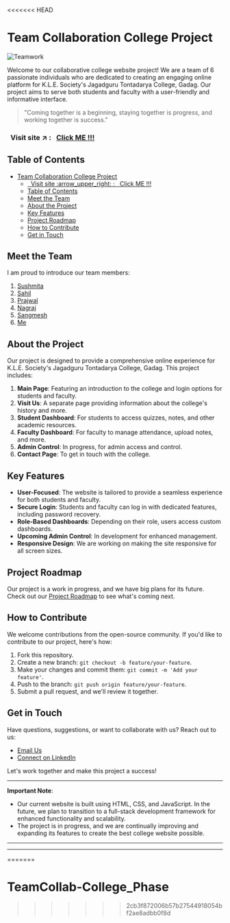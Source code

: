 <<<<<<< HEAD

# Team Collaboration College Project

![Teamwork](https://img.shields.io/badge/Teamwork-%E2%9D%A4-brightgreen.svg)

Welcome to our collaborative college website project! We are a team of 6 passionate individuals who are dedicated to creating an engaging online platform for K.L.E. Society's Jagadguru Tontadarya College, Gadag. Our project aims to serve both students and faculty with a user-friendly and informative interface.

> "Coming together is a beginning, staying together is progress, and working together is success."

### &nbsp; Visit site :arrow_upper_right: : &nbsp; [Click ME !!!](https://kallangouda.github.io/TeamCollab-College_Phase/)

<!-- > "Our goal is to build a successful website for our college where we learn and gain education." - [Your Name] -->


## Table of Contents

- [Team Collaboration College Project](#team-collaboration-college-project)
    - [  Visit site :arrow\_upper\_right: :   Click ME !!!](#-visit-site-arrow_upper_right---click-me-)
  - [Table of Contents](#table-of-contents)
  - [Meet the Team](#meet-the-team)
  - [About the Project](#about-the-project)
  - [Key Features](#key-features)
  - [Project Roadmap](#project-roadmap)
  - [How to Contribute](#how-to-contribute)
  - [Get in Touch](#get-in-touch)

## Meet the Team

I am proud to introduce our  team members:

1. [Sushmita](https://github.com/Sushmitahanji)
2. [Sahil](https://github.com/Sahil-s-i)
3. [Prajwal](https://github.com/prajwal-r-h)
4. [Nagraj](https://github.com/Nagaraja-Kamatar)
5. [Sangmesh](https://github.com/SangameshPK-2003)
6. [Me](https://github.com/Kallangouda)


## About the Project

Our project is designed to provide a comprehensive online experience for K.L.E. Society's Jagadguru Tontadarya College, Gadag. This project includes:

1. **Main Page**: Featuring an introduction to the college and login options for students and faculty.
2. **Visit Us**: A separate page providing information about the college's history and more.
3. **Student Dashboard**: For students to access quizzes, notes, and other academic resources.
4. **Faculty Dashboard**: For faculty to manage attendance, upload notes, and more.
5. **Admin Control**: In progress, for admin access and control.
6. **Contact Page**: To get in touch with the college.

## Key Features

- **User-Focused**: The website is tailored to provide a seamless experience for both students and faculty.
- **Secure Login**: Students and faculty can log in with dedicated features, including password recovery.
- **Role-Based Dashboards**: Depending on their role, users access custom dashboards.
- **Upcoming Admin Control**: In development for enhanced management.
- **Responsive Design**: We are working on making the site responsive for all screen sizes.

## Project Roadmap

Our project is a work in progress, and we have big plans for its future. Check out our [Project Roadmap](/roadmap.md) to see what's coming next.

## How to Contribute

We welcome contributions from the open-source community. If you'd like to contribute to our project, here's how:

1. Fork this repository.
2. Create a new branch: `git checkout -b feature/your-feature`.
3. Make your changes and commit them: `git commit -m 'Add your feature'`.
4. Push to the branch: `git push origin feature/your-feature`.
5. Submit a pull request, and we'll review it together.

## Get in Touch

Have questions, suggestions, or want to collaborate with us? Reach out to us:

- [Email Us](kallangoudafpatil@gmail.com)
- [Connect on LinkedIn](https://www.linkedin.com/in/kallangouda-patil/)

Let's work together and make this project a success!

---


**Important Note**: 
- Our current website is built using HTML, CSS, and JavaScript. In the future, we plan to transition to a full-stack development framework for enhanced functionality and scalability.
- The project is in progress, and we are continually improving and expanding its features to create the best college website possible.

---
---
=======
# TeamCollab-College_Phase
>>>>>>> 2cb3f872006b57b27544918054bf2ae8adbb0f8d
